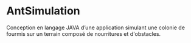 # AntSimulation
Conception en langage JAVA d’une application simulant une colonie de fourmis sur un terrain composé de nourritures et d'obstacles.
